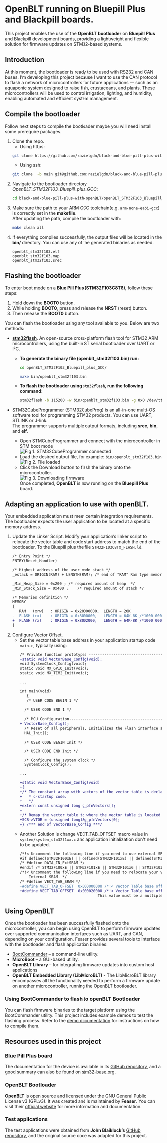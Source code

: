 # OpenBLT running on Bluepill Plus and Blackpill boards.
This project enables the use of the **OpenBLT** **bootloader** on **Bluepill** **Plus** and Blackpill development boards, providing a lightweight and flexible solution for firmware updates on STM32-based systems.    

## Introduction
At this moment, the bootloader is ready to be used with RS232 and CAN buses.
I’m developing this project because I want to use the CAN protocol to flash a network of microcontrollers for future applications — such as an aquaponic system designed to raise fish, crustaceans, and plants. These microcontrollers will be used to control irrigation, lighting, and humidity, enabling automated and efficient system management.

## Compile the bootloader
Follow next steps to compile the bootloader maybe you will need install some prerequire packages.    
1. Clone the repo. 
   - Using https:    
   ```bash  
   git clone https://github.com/razielgdn/black-and-blue-pill-plus-with-openBLT.git -b main
   ```      
   - Using ssh:    
   ```bash   
   git clone  -b main git@github.com:razielgdn/black-and-blue-pill-plus-with-openBLT.git
   ```   
2. Navigate to the bootloader directory *OpenBLT_STM32F103_Bluepill_plus_GCC*:    
   ```bash  
   cd black-and-blue-pill-plus-with-openBLT/openBLT_STM32F103_Bluepill_plus_GCC
   ``` 
3. Make sure the path to your ARM GCC toolchain(e.g. `arm-none-eabi-gcc`) is correctly set in the **makefile**.   
After updating the path, compile the bootloader with:         
   ```bash 
   make clean all
   ``` 
4. If everything compiles successfully, the output files will be located in the **bin/** directory. You can use any of the generated binaries as needed.
   ```
   openblt_stm32f103.elf
   openblt_stm32f103.map
   openblt_stm32f103.srec
   ```

## Flashing the bootloader
To enter boot mode on a **Blue Pill Plus (STM32F103C8T6)**, follow these steps:
   1. Hold down the **BOOT0** button.
   2. While holding **BOOT0**, press and release the **NRST** (reset) button.
   3. Then release the **BOOT0** button.

You can flash the bootloader using any tool available to you. Below are two  methods:
   - [**stm32flash**](https://sourceforge.net/p/stm32flash/wiki/Home/). An open-source cross-platform flash tool for STM32 ARM microcontrollers, using the built-in ST serial bootloader over UART or I²C.     
     - **To generate the binary file (openblt_stm32f103.bin) run:**   
       ```bash
       cd openBLT_STM32F103_Bluepill_plus_GCC/     
       ```     
       ```bash  
       make bin/openblt_stm32f103.bin 
       ```
     - **To flash the bootloader using ```stm32flash```, run the following command:**    
       ```bash 
       stm32flash -b 115200 -w bin/openblt_stm32f103.bin -g 0x0 /dev/ttyUSB0
       ```       
  
   - [STM32CubeProgrammer](https://www.st.com/en/development-tools/stm32cubeprog.html) (STM32CubeProg) is an all-in-one multi-OS software tool for programming STM32 products. You can use UART, STLINK or J-link.    
   The programmer supports multiple output formats, including **srec**, **bin**, and **elf**.   
      - Open STMCubeProgrammer and connect with the microcontroller in STM boot mode      
      ![Fig 1. STM32CubeProgrammer connected](doc/images/program01.png)    
      - Load the desired output file, for example: ```bin/openblt_stm32f103.bin```    
      ![Fig 2. File loaded](doc/images/program02.png)    
      - Click the Download button to flash the binary onto the microcontroller.  
      ![Fig 3. Downloading firmware](doc/images/program03.png)    
   Once completed, **OpenBLT** is now running on the **Bluepill Plus** board.    
## Adapting an application to use with openBLT.
Your embedded application must meet certain integration requirements. The bootloader expects the user application to be located at a specific memory address.    
1. Update the Linker Script. Modify your application’s linker script to relocate the vector table and code start address to match the end of the bootloader. To the Bluepill plus the file `STM32F103C8TX_FLASH.ld`.
   ```diff
   /* Entry Point */
   ENTRY(Reset_Handler)

   /* Highest address of the user mode stack */
   _estack = ORIGIN(RAM) + LENGTH(RAM);	/* end of "RAM" Ram type memory */

   _Min_Heap_Size = 0x200 ;	/* required amount of heap  */
   _Min_Stack_Size = 0x400 ;	/* required amount of stack */

   /* Memories definition */
   MEMORY
   {
      RAM	(xrw)	: ORIGIN = 0x20000000,	LENGTH = 20K
   -  FLASH	(rx)	: ORIGIN = 0x8000000,	LENGTH = 64K-8K /*1000 0000 0000 0010 0000 0000 0000 */
   +  FLASH	(rx)	: ORIGIN = 0x8002000,	LENGTH = 64K-8K /*1000 0000 0000 0010 0000 0000 0000 */
   }
   ```
2. Configure Vector Offset. 
   - Set the vector table base address in your application startup code `main.c`, typically using:
     ```diff 
     /* Private function prototypes -----------------------------------------------*/
     +static void VectorBase_Config(void);
     void SystemClock_Config(void);
     static void MX_GPIO_Init(void);
     static void MX_TIM2_Init(void);
     
     ...
     
     int main(void)
        {
        /* USER CODE BEGIN 1 */
       
       /* USER CODE END 1 */  
 
       /* MCU Configuration--------------------------------------------------------*/
     + VectorBase_Config();
       /* Reset of all peripherals, Initializes the Flash interface and the Systick. */
       HAL_Init();
 
       /* USER CODE BEGIN Init */

       /* USER CODE END Init */

       /* Configure the system clock */
       SystemClock_Config();

     ...     

     +static void VectorBase_Config(void)
     +{
     +/* The constant array with vectors of the vector table is declared externally in the
     +   * c-startup code.
     +   */
     +extern const unsigned long g_pfnVectors[];
     +
     +/* Remap the vector table to where the vector table is located for this program. */
     +SCB->VTOR = (unsigned long)&g_pfnVectors[0];
     +} /*** end of VectorBase_Config ***/
     ```
   - Another Solution is change  VECT_TAB_OFFSET  macro value in `system/system_stm32f1xx.c` and application initialization don't need to be updated.
     ```diff
     /*!< Uncomment the following line if you need to use external SRAM  */ 
     #if defined(STM32F100xE) || defined(STM32F101xE) || defined(STM32F101xG) || defined(STM32F103xE) ||   defined(STM32F103xG)
     /* #define DATA_IN_ExtSRAM */
     #endif /* STM32F100xE || STM32F101xE || STM32F101xG || STM32F103xE || STM32F103xG */ 
     /*!< Uncomment the following line if you need to relocate your vector Table in
         Internal SRAM. */ 
     /* #define VECT_TAB_SRAM */
     -#define VECT_TAB_OFFSET  0x00000000U /*!< Vector Table base offset field.
     +#define VECT_TAB_OFFSET  0x00002000U /*!< Vector Table base offset field.
                                        This value must be a multiple of 0x200. */
     ``` 


## Using OpenBLT  
Once the bootloader has been successfully flashed onto the microcontroller, you can begin using OpenBLT to perform firmware updates over supported communication interfaces such as UART, and CAN, <!-- USB, or TCP/IP,--> depending on your configuration.
Feaser provides several tools to interface with the bootloader and flash application binaries:   
- [BootCommander](https://www.feaser.com/openblt/doku.php?id=manual:bootcommander)  – a command-line utility.
- **MicroBoot** – a GUI-based utility.
- **OpenBLT Library** – for integrating firmware updates into custom host applications 
- **OpenBLT Embedded Library (LibMicroBLT)** - The LibMicroBLT library encompasses all the functionality needed to perform a firmware update on another microcontroller, running the OpenBLT bootloader.
  
### Using BootCommander to flash to openBLT Bootloader

You can flash firmware binaries to the target platform using the BootCommander utility.
This project includes example demos to test the flashing process. Refer to the [demo documentation](doc/demos/compile-demos.md) for instructions on how to compile them.


## Resources used in this project
### Blue Pill Plus board
The documentation for the device is available in its [GitHub repository](https://github.com/WeActStudio/BluePill-Plus), and a good summary can also be found on [stm32-base.org](https://stm32-base.org/boards/STM32F103C8T6-WeAct-Blue-Pill-Plus-Clone).    

### OpenBLT Bootloader
**OpenBLT** is open source and licensed under the GNU General Public License v3 (GPLv3). It was created and is maintained by **Feaser**. You can visit their [official website](https://www.feaser.com/openblt/doku.php?id=homepage) for more information and documentation.     

### Test applications
The test applications were obtained from **John Blaiklock’s** [GitHub repository](https://github.com/miniwinwm/BluePillDemo), and the original source code was adapted for this project.    
<!-- …
Comments
 2032  stm32flash -b 115200 -w bin/openblt_stm32f103.bin /dev/ttyUSB0 
 2033  stm32flash -b 115200 -w Source-openBLT/bin/openblt_stm32f103.bin /dev/ttyUSB0 
 2034  stm32flash -b 115200 -w openBLT_STM32F103_Bluepill_plus_GCC/bin/openblt_stm32f103.bin /dev/ttyUSB0 
 2035  ./BootCommander -s=xcp -t=xcp_rs232 -d=/dev/ttyUSB0 -b=57600 ../test-applications/BluepillDemo_GPIO/bin/demoGPIO_stm32f103.srec 
 2036  BootCommander/BootCommander -s=xcp -t=xcp_rs232 -d=/dev/ttyUSB0 -b=57600 test-applications/BluepillDemo_GPIO/bin/demoGPIO_stm32f103.srec 
 2037  BootCommander/BootCommander -s=xcp -t=xcp_rs232 -d=/dev/ttyUSB0 -b=57600 test-applications/BluepillDemo_GeneralTimer/bin/demoTimer_stm32f103.srec 
 2038  history 

Note: To generate the binary file openblt_stm32f103.bin, run:

cd openBLT_STM32F103_Bluepill_plus_GCC/
make bin/openblt_stm32f103.bin 

 --> 